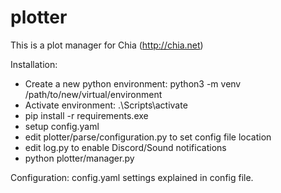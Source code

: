 # plotter
This is a plot manager for Chia (http://chia.net)

Installation:
- Create a new python environment: python3 -m venv /path/to/new/virtual/environment
- Activate environment:  .\Scripts\activate
- pip install -r requirements.exe
- setup config.yaml
- edit plotter/parse/configuration.py to set config file location
- edit log.py to enable Discord/Sound notifications
- python plotter/manager.py

Configuration:
	config.yaml settings explained in config file.
